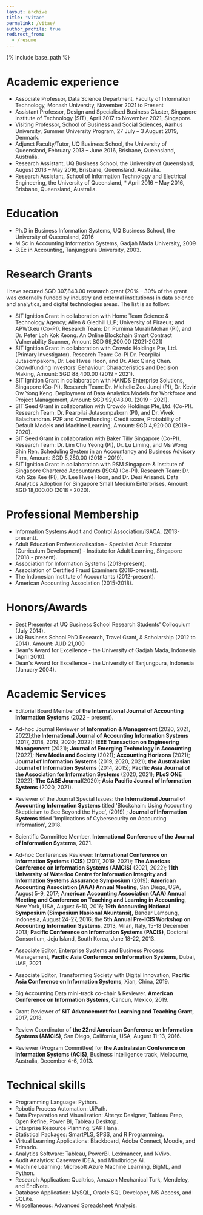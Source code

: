 ```yaml
---
layout: archive
title: "Vitae"
permalink: /vitae/
author_profile: true
redirect_from:
  - /resume
---
```


{% include base_path %}

Academic experience
======
* Associate Professor, Data Science Department, Faculty of Information Technology, Monash University, November 2021 to Present
* Assistant Professor, Design and Specialised Business Cluster, Singapore Institute of Technology (SIT), April 2017 to November 2021, Singapore.
* Visiting Professor, School of Business and Social Sciences, Aarhus University, Summer University Program, 27 July – 3 August 2019, Denmark.
* Adjunct Faculty/Tutor, UQ Business School, the University of Queensland, February 2013 – June 2016, Brisbane, Queensland, Australia.
* Research Assistant, UQ Business School, the University of Queensland, August 2013 – May 2016, Brisbane, Queensland, Australia.
* Research Assistant, School of Information Technology and Electrical Engineering, the University of Queensland, * April 2016 – May 2016, Brisbane, Queensland, Australia.


Education
======
* Ph.D in Business Information Systems, UQ Business School, the University of Queensland, 2016
* M.Sc in Accounting Information Systems, Gadjah Mada University, 2009
* B.Ec in Accounting, Tanjungpura University, 2003.


Research Grants
======

I have secured SGD 307,843.00 research grant (20% – 30% of the grant was externally funded by industry and external institutions) in data science and analytics, and digital technologies areas. The list is as follow:
* SIT Ignition Grant in collaboration with Home Team Science & Technology Agency; Allen & Gledhill LLP; University of Piraeus; and APWG.eu (Co-PI). Research Team: Dr. Purnima Murali Mohan (PI), and Dr. Peter Loh Kok Keong. An Online Blockchain Smart Contract Vulnerability Scanner, Amount SGD 99,200.00 (2021-2021)
* SIT Ignition Grant in collaboration with Crowdo Holdings Pte, Ltd. (Primary Investigator). Research Team: Co-PI Dr. Pearpilai Jutasompakorn, Dr. Lee Hwee Hoon, and Dr. Alex Qiang Chen. Crowdfunding Investors’ Behaviour: Characteristics and Decision Making, Amount: SGD 88,400.00 (2019 - 2021).
* SIT Ignition Grant in collaboration with HANDS Enterprise Solutions, Singapore (Co-PI). Research Team: Dr. Michelle Zou Junqi (PI), Dr. Kevin Ow Yong Keng. Deployment of Data Analytics Models for Workforce and Project Management, Amount: SGD 92,043.00. (2019 - 2021).
* SIT Seed Grant in collaboration with  Crowdo Holdings Pte, Ltd. (Co-PI). Research Team: Dr. Pearpilai Jutasompakorn (PI), and Dr. Vivek Balachandran. P2P and Crowdfunding: Credit score, Probability of Default Models and Machine Learning, Amount: SGD 4,920.00 (2019 - 2020).
* SIT Seed Grant in collaboration with Baker Tilly Singapore (Co-PI). Research Team: Dr. Lim Chu Yeong (PI), Dr. Lu Liming, and Ms Wong Shin Ren. Scheduling System in an Accountancy and Business Advisory Firm, Amount: SGD 5,280.00 (2018 - 2019).
* SIT Ignition Grant in collaboration with RSM Singapore & Institute of Singapore Chartered Accountants (ISCA) (Co-PI). Research Team: Dr. Koh Sze Kee (PI), Dr. Lee Hwee Hoon, and Dr. Desi Arisandi. Data Analytics Adoption for Singapore Small Medium Enterprises, Amount: SGD 18,000.00 (2018 - 2020).


Professional Membership
======

* Information Systems Audit and Control Association/ISACA. (2013-present).
* Adult Education Professionalisation - Specialist Adult Educator (Curriculum Development) - Institute for Adult Learning, Singapore (2018 - present).
* Association for Information Systems (2013-present).
* Association of Certified Fraud Examiners (2016-present).
* The Indonesian Institute of Accountants (2012-present).
* American Accounting Association (2015-2018).


Honors/Awards
======

* Best Presenter at UQ Business School Research Students' Colloquium (July 2014).
* UQ Business School PhD Research, Travel Grant, & Scholarship (2012 to 2014). Amount: AUD 21,000
* Dean's Award for Excellence - the University of Gadjah Mada, Indonesia (April 2010).
* Dean's Award for Excellence - the University of Tanjungpura, Indonesia (January 2004).


Academic Services
======

* Editorial Board Member of **the International Journal of Accounting Information Systems** (2022 - present).

* Ad-hoc Journal Reviewer of **Information & Management** (2020, 2021, 2022);**the International Journal of Accounting Information Systems** (2017, 2018, 2019, 2020; 2022); **IEEE Transaction on Engineering Management** (2021); **Journal of Emerging Technology in Accounting** (2022); **New Media and Society** (2021); **Accounting Horizons** (2021); **Journal of Information Systems** (2019, 2020, 2021); **the Australasian Journal of Information Systems** (2014, 2015); **Pacific Asia Journal of the Association for Information Systems** (2020, 2021); **PLoS ONE** (2022); **The CASE Journal**(2020); **Asia Pacific Journal of Information Systems** (2020, 2021).

* Reviewer of the Journal Special Issues: **the International Journal of Accounting Information Systems** titled 'Blockchain: Using Accounting Skepticism to See Beyond the Hype', (2019) ; **Journal of Information Systems** titled 'Implications of Cybersecurity on Accounting Information', 2018.

* Scientific Committee Member. **International Conference of the Journal of Information Systems**, 2021.

* Ad-hoc  Conferences Reviewer: **International Conference on Information Systems (ICIS)** (2017, 2019, 2021); **The Americas Conference on Information Systems (AMCIS)** (2021, 2022); **11th University of Waterloo Centre for Information Integrity and Information Systems Assurance Symposium** (2019); **American Accounting Association (AAA) Annual Meeting**, San Diego, USA, August 5-9, 2017; A**merican Accounting Association (AAA) Annual Meeting and Conference on Teaching and Learning in Accounting**, New York, USA, August 6-10, 2016; **19th Accounting National Symposium (Simposium Nasional Akuntansi)**, Bandar Lampung, Indonesia, August 24-27, 2016; the **5th Annual Pre-ICIS Workshop on Accounting Information Systems**, 2013, Milan, Italy, 15-18 December 2013; **Pacific Conference on Information Systems (PACIS)**, Doctoral Consortium, Jeju Island, South Korea, June 18-22, 2013.

* Associate Editor, Enterprise Systems and Business Process Management, **Pacific Asia Conference on Information Systems**, Dubai, UAE, 2021

* Associate Editor, Transforming Society with Digital Innovation, **Pacific Asia Conference on Information Systems**, Xian, China, 2019.

* Big Accounting Data mini-track co-chair & Reviewer. **American Conference on Information Systems**, Cancun, Mexico, 2019.

* Grant Reviewer of **SIT Advancement for Learning and Teaching Grant**, 2017, 2018.

* Review Coordinator of **the 22nd American Conference on Information Systems (AMCIS)**, San Diego, California, USA, August 11-13, 2016.

* Reviewer (Program Committee) for **the Australasian Conference on Information Systems (ACIS)**, Business Intelligence track, Melbourne, Australia, December 4-6, 2013.


Technical skills
======
* Programming Language: Python.
* Robotic Process Automation: UiPath.
* Data Preparation and Visualization: Alteryx Designer, Tableau Prep, Open Refine, Power BI, Tableau Desktop.
* Enterprise Resource Planning: SAP Hana.
* Statistical Packages: SmartPLS, SPSS, and R Programming.
* Virtual Learning Applications: Blackboard, Adobe Connect, Moodle, and Edmodo.
* Analytics Software: Tableau, PowerBI. Leximancer, and NVivo.
* Audit Analytics: Caseware IDEA, and Mindbridge Ai.
* Machine Learning: Microsoft Azure Machine Learning, BigML, and Python.
* Research Application: Qualtrics, Amazon Mechanical Turk, Mendeley, and EndNote.
* Database Application: MySQL, Oracle SQL Developer, MS Access, and SQLite.
* Miscellaneous: Advanced Spreadsheet Analysis.
